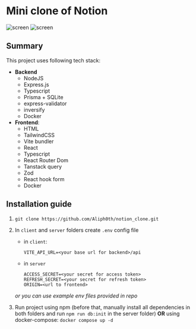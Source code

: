 # Mini clone of Notion

![screen](https://i.imgur.com/JwTXnCy.png)
![screen](https://i.imgur.com/mpIyOjD.png)

## Summary

This project uses following tech stack:

-  **Backend**
   -  NodeJS
   -  Express.js
   -  Typescript
   -  Prisma + SQLite
   -  express-validator
   -  inversify
   -  Docker
-  **Frontend**:
   -  HTML
   -  TailwindCSS
   -  Vite bundler
   -  React
   -  Typescript
   -  React Router Dom
   -  Tanstack query
   -  Zod
   -  React hook form
   -  Docker

## Installation guide

1. `git clone https://github.com/Aliph0th/notion_clone.git`
2. In `client` and `server` folders create `.env` config file

   -  in `client`:
      ```
      VITE_API_URL=<your base url for backend>/api
      ```
   -  in `server`

      ```
      ACCESS_SECRET=<your secret for access token>
      REFRESH_SECRET=<your secret for refresh token>
      ORIGIN=<url to frontend>
      ```
   *or you can use example env files provided in repo*

3. Run project using npm (before that, manually install all dependencies in both folders and run `npm run db:init` in the server folder) **OR** using docker-compose: `docker compose up -d`

